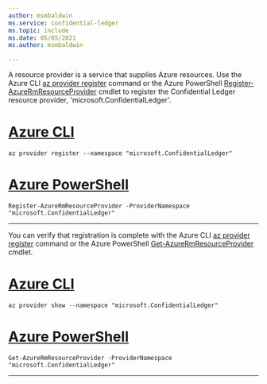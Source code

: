 ```yaml
---
author: msmbaldwin
ms.service: confidential-ledger
ms.topic: include
ms.date: 05/05/2021
ms.author: msmbaldwin

---
```


A resource provider is a service that supplies Azure resources. Use the Azure CLI [az provider register](/cli/azure/provider#az_provider_register) command or the Azure PowerShell [Register-AzureRmResourceProvider](/powershell/module/azurerm.resources/register-azurermresourceprovider) cmdlet to register the Confidential Ledger resource provider, 'microsoft.ConfidentialLedger'.

# [Azure CLI](#tab/azure-cli)
```azurecli
az provider register --namespace "microsoft.ConfidentialLedger"
```
# [Azure PowerShell](#tab/azurepowershell)

```azurepowershell
Register-AzureRmResourceProvider -ProviderNamespace "microsoft.ConfidentialLedger"
```
---

You can verify that registration is complete with the Azure CLI [az provider register](/cli/azure/provider#az_provider_show) command or the Azure PowerShell [Get-AzureRmResourceProvider](/powershell/module/azurerm.resources/get-azurermresourceprovider) cmdlet.

# [Azure CLI](#tab/azure-cli)
```azurecli
az provider show --namespace "microsoft.ConfidentialLedger"
```
# [Azure PowerShell](#tab/azurepowershell)

```azurepowershell
Get-AzureRmResourceProvider -ProviderNamespace "microsoft.ConfidentialLedger"
```
---
